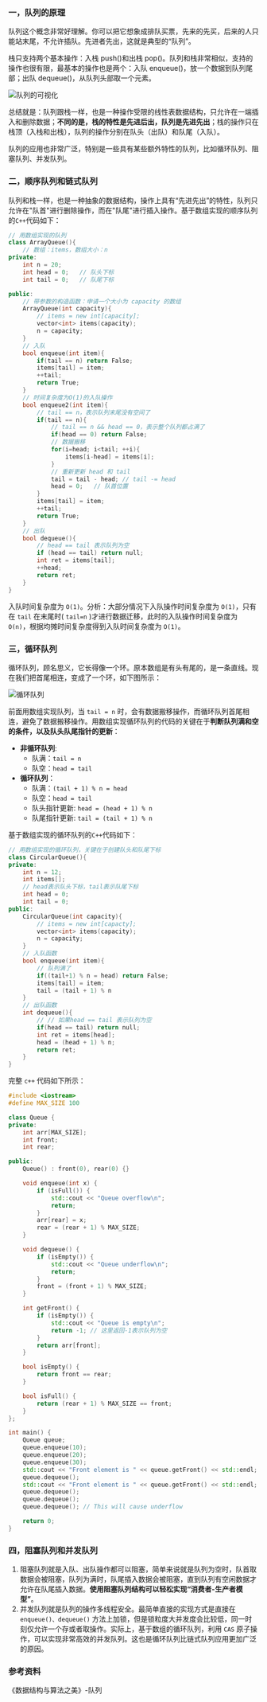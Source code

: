### 一，队列的原理

队列这个概念非常好理解。你可以把它想象成排队买票，先来的先买，后来的人只能站末尾，不允许插队。先进者先出，这就是典型的“队列”。

栈只支持两个基本操作：入栈 push()和出栈 pop()。队列和栈非常相似，支持的操作也很有限，最基本的操作也是两个：入队 enqueue()，放一个数据到队列尾部；出队 dequeue()，从队列头部取一个元素。

![队列的可视化](.././/images/queue/queue.png)

总结就是：队列跟栈一样，也是一种操作受限的线性表数据结构，只允许在一端插入和删除数据；**不同的是，栈的特性是先进后出，队列是先进先出**；栈的操作只在栈顶（入栈和出栈），队列的操作分别在队头（出队）和队尾（入队）。

队列的应用也非常广泛，特别是一些具有某些额外特性的队列，比如循环队列、阻塞队列、并发队列。

### 二，顺序队列和链式队列

队列和栈一样，也是一种抽象的数据结构，操作上具有“先进先出”的特性，队列只允许在"队首"进行删除操作，而在"队尾"进行插入操作。基于数组实现的顺序队列的`C++`代码如下：

```cpp
// 用数组实现的队列
class ArrayQueue(){
    // 数组：items，数组大小：n
private:
    int n = 20;
    int head = 0;   // 队头下标
    int tail = 0;   // 队尾下标

public:
    // 带参数的构造函数：申请一个大小为 capacity 的数组
    ArrayQueue(int capacity){
        // items = new int[capacity];
        vector<int> items(capacity);
        n = capacity;
    }
    // 入队
    bool enqueue(int item){
        if(tail == n) return False;
        items[tail] = item;
        ++tail;
        return True;
    }
    // 时间复杂度为O(1)的入队操作
    bool enqueue2(int item){
        // tail == n，表示队列末尾没有空间了
        if(tail == n){
            // tail == n && head == 0，表示整个队列都占满了
            if(head == 0) return False;
            // 数据搬移
            for(i=head; i<tail; ++i){
                items[i-head] = items[i];
            }
            // 重新更新 head 和 tail
            tail = tail - head; // tail -= head
            head = 0;   // 队首位置
        }
        items[tail] = item;
        ++tail;
        return True;
    }
    // 出队
    bool dequeue(){
        // head == tail 表示队列为空
        if (head == tail) return null;
        int ret = items[tail];
        ++head;
        return ret;
    }
}
```

入队时间复杂度为 `O(1)`。分析：大部分情况下入队操作时间复杂度为 `O(1)`，只有在 `tail` 在末尾时( `tail=n` )才进行数据迁移，此时的入队操作时间复杂度为 `O(n)`，根据均摊时间复杂度得到入队时间复杂度为 `O(1)`。


### 三，循环队列

循环队列，顾名思义，它长得像一个环。原本数组是有头有尾的，是一条直线。现在我们把首尾相连，变成了一个环，如下图所示：

![循环队列](.././/images/queue/circular_queue.png)

前面用数组实现队列，当 `tail = n` 时，会有数据搬移操作，而循环队列首尾相连，避免了数据搬移操作。用数组实现循环队列的代码的关键在于**判断队列满和空的条件，以及队头队尾指针的更新**：

+ **非循环队列**:
    + 队满：`tail = n`
    + 队空：`head = tail`
+ **循环队列**：
    + 队满：`(tail + 1) % n = head`
    + 队空：`head = tail`
    + 队头指针更新: `head = (head + 1) % n`
    + 队尾指针更新: `tail = (tail + 1) % n`

基于数组实现的循环队列的`C++`代码如下：

```cpp
// 用数组实现的循环队列，关键在于创建队头和队尾下标
class CircularQueue(){
private:
    int n = 12;
    int items[];
    // head表示队头下标，tail表示队尾下标
    int head = 0;
    int tail = 0;
public:
    CircularQueue(int capacity){
        // items = new int[capacty];
        vector<int> items(capacity);
        n = capacity;
    }
    // 入队函数
    bool enqueue(int item){
        // 队列满了
        if((tail+1) % n = head) return False;
        items[tail] = item;
        tail = (tail + 1) % n
    }
    // 出队函数
    int dequeue(){
        // // 如果head == tail 表示队列为空
        if(head == tail) return null;
        int ret = items[head];
        head = (head + 1) % n;
        return ret;
    }
}
```

完整 `c++` 代码如下所示：

```cpp
#include <iostream>
#define MAX_SIZE 100

class Queue {
private:
    int arr[MAX_SIZE];
    int front;
    int rear;

public:
    Queue() : front(0), rear(0) {}

    void enqueue(int x) {
        if (isFull()) {
            std::cout << "Queue overflow\n";
            return;
        }
        arr[rear] = x;
        rear = (rear + 1) % MAX_SIZE;
    }

    void dequeue() {
        if (isEmpty()) {
            std::cout << "Queue underflow\n";
            return;
        }
        front = (front + 1) % MAX_SIZE;
    }

    int getFront() {
        if (isEmpty()) {
            std::cout << "Queue is empty\n";
            return -1; // 这里返回-1表示队列为空
        }
        return arr[front];
    }

    bool isEmpty() {
        return front == rear;
    }

    bool isFull() {
        return (rear + 1) % MAX_SIZE == front;
    }
};

int main() {
    Queue queue;
    queue.enqueue(10);
    queue.enqueue(20);
    queue.enqueue(30);
    std::cout << "Front element is " << queue.getFront() << std::endl;
    queue.dequeue();
    std::cout << "Front element is " << queue.getFront() << std::endl;
    queue.dequeue();
    queue.dequeue();
    queue.dequeue(); // This will cause underflow

    return 0;
}
```

### 四，阻塞队列和并发队列

1. 阻塞队列就是入队、出队操作都可以阻塞，简单来说就是队列为空时，队首取数据会被阻塞，队列为满时，队尾插入数据会被阻塞，直到队列有空闲数据才允许在队尾插入数据。**使用阻塞队列结构可以轻松实现“消费者-生产者模型”**。
2. 并发队列就是队列的操作多线程安全。最简单直接的实现方式是直接在 `enqueue()、dequeue()` 方法上加锁，但是锁粒度大并发度会比较低，同一时刻仅允许一个存或者取操作。实际上，基于数组的循环队列，利用 `CAS` 原子操作，可以实现非常高效的并发队列。这也是循环队列比链式队列应用更加广泛的原因。

### 参考资料

《数据结构与算法之美》-队列

